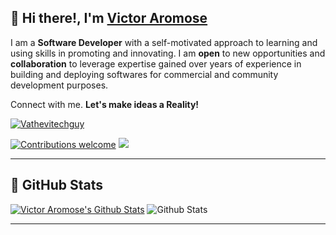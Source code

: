 ## 👋 Hi there!, I'm <a href="https://linktr.ee/Vathevitechguy" target="_blank">Victor Aromose</a>

I am a **Software Developer** with a self-motivated approach to learning and using skills in promoting and innovating. I am **open** to new opportunities and **collaboration** to leverage expertise gained over years of experience in building and deploying softwares for commercial and community development purposes.

Connect with me. **Let's make ideas a Reality!**

<p align="left"> <a href="https://twitter.com/vathevitechguy" target="blank"><img src="https://img.shields.io/twitter/follow/vathevitechguy?logo=twitter&style=for-the-badge" alt="Vathevitechguy" /></a></p>

[![Contributions welcome](https://img.shields.io/badge/contributions-welcome-brightgreen.svg?style=flat)](https://github.com/vathevitechguy)
[![](https://komarev.com/ghpvc/?username=vathevitechguy&color=blue)](https://github.com/vathevitechguy)

---

## 🚀 GitHub Stats

[![Victor Aromose's Github Stats](https://activity-graph.herokuapp.com/graph?username=vathevitechguy&bg_color=1c1917&color=ffffff&line=22c55e&point=ffffff&area_color=1c1917&area=true&hide_border=true&custom_title=Commits%20Graph)](https://github.com/vathevitechguy)
![Github Stats](https://github-readme-stats.vercel.app/api?username=vathevitechguy&count_private=true&show_icons=true&theme=dark)

<!-- ![Top Langs](https://github-readme-stats.vercel.app/api/top-langs/?username=vathevitechguy&hide=TeX&layout=compact&theme=synthwave) -->

---
<!--
## 🔥 (techStack) => {

### **Website Development**

[![HTML](https://img.shields.io/badge/HTML5-E34F26?style=for-the-badge&logo=html5&logoColor=white 'HTML')](https://github.com/vathevitechguy?tab=repositories)
[![CSS3](https://img.shields.io/badge/CSS3-1572B6?style=for-the-badge&logo=css3&logoColor=white 'CSS')](https://github.com/vathevitechguy?tab=repositories)
[![Sass](https://img.shields.io/badge/Sass-CC6699?style=for-the-badge&logo=sass&logoColor=white 'SASS')](https://github.com/vathevitechguy?tab=repositories)
[![Tailwind CSS](https://img.shields.io/badge/tailwind-2596be?style=for-the-badge&logo=tailwind-css&logoColor=white 'Tailwind')](https://github.com/vathevitechguy?tab=repositories)
[![JavaScript](https://img.shields.io/badge/JavaScript-F7DF1E?style=for-the-badge&logo=javascript&logoColor=black 'JavaScript')](https://github.com/vathevitechguy?tab=repositories)
[![React](https://img.shields.io/badge/React-20232A?style=for-the-badge&logo=react&logoColor=61DAFB 'React')](https://github.com/vathevitechguy?tab=repositories)
[![Typescript](https://img.shields.io/badge/TypeScript-007ACC?style=for-the-badge&logo=typescript&logoColor=white "Typescript")](https://github.com/vathevitechguy?tab=repositories)
[![Next JS](https://img.shields.io/badge/Next-black?style=for-the-badge&logo=next.js&logoColor=white "Next.js")]([https://github.com/DanielDallas?tab=repositories](https://github.com/vathevitechguy?tab=repositories))
[![JQuery](https://img.shields.io/badge/jQuery-0769AD?style=for-the-badge&logo=jquery&logoColor=white 'JQuery')](https://github.com/vathevitechguy?tab=repositories)
[![Bootstrap](https://img.shields.io/badge/Bootstrap-563D7C?style=for-the-badge&logo=bootstrap&logoColor=white 'Bootstrap')](https://github.com/vathevitechguy?tab=repositories)
[![Material UI](https://img.shields.io/badge/Material--UI-%230081CB.svg?style=for-the-badge&logo=mui&logoColor=white 'Material UI')](https://github.com/vathevitechguy?tab=repositories)
[![Styled Components](https://img.shields.io/badge/styled--components-DB7093?style=for-the-badge&logo=styled-components&logoColor=white 'Styled-Components')](https://github.com/vathevitechguy?tab=repositories)
[![PHP](https://img.shields.io/badge/PHP-777BB4?style=for-the-badge&logo=php&logoColor=white 'PHP')](https://github.com/vathevitechguy?tab=repositories)
[![Node JS](https://img.shields.io/badge/Node.js-43853D?style=for-the-badge&logo=node.js&logoColor=white 'Nodejs')](https://github.com/vathevitechguy?tab=repositories)

<hr />

### **DevOps Tools**

[![GitHub](https://img.shields.io/badge/github-%23121011.svg?style=for-the-badge&logo=github&logoColor=white 'GitHub')](https://github.com/vathevitechguy?tab=repositories)
[![Git](https://img.shields.io/badge/git-%23F05033.svg?style=for-the-badge&logo=git&logoColor=white 'Git')](https://github.com/vathevitechguy?tab=repositories)
[![NPM](https://img.shields.io/badge/NPM-%23000000.svg?style=for-the-badge&logo=npm&logoColor=white 'Npm')](https://github.com/vathevitechguy?tab=repositories)
[![Apache](https://img.shields.io/badge/apache-%23D42029.svg?style=for-the-badge&logo=apache&logoColor=white 'Apache')](https://github.com/vathevitechguy?tab=repositories)

### **Clouds**

[![Google Cloud](https://img.shields.io/badge/GoogleCloud-%234285F4.svg?style=for-the-badge&logo=google-cloud&logoColor=white 'Google Cloud')](https://github.com/vathevitechguy?tab=repositories)
[![Netlify](https://img.shields.io/badge/netlify-%23000000.svg?style=for-the-badge&logo=netlify&logoColor=#00C7B7 'Netlify')](https://github.com/vathevitechguy?tab=repositories)
[![Heroku](https://img.shields.io/badge/heroku-%23430098.svg?style=for-the-badge&logo=heroku&logoColor=white 'Heroku')](https://github.com/vathevitechguy?tab=repositories)
[![Vercel](https://img.shields.io/badge/vercel-%23000000.svg?style=for-the-badge&logo=vercel&logoColor=white 'Vercel')](https://github.com/vathevitechguy?tab=repositories)
[![AWS](https://img.shields.io/badge/Amazon-_AWS-FF9900?style=for-the-badge&logo=amazon-aws&logoColor=white 'AWS')](https://github.com/vathevitechguy?tab=repositories)

### **Code Editor & IDEs**

[![Visual Studio Code](https://img.shields.io/badge/VS%20Code-0078d7.svg?style=for-the-badge&logo=visual-studio-code&logoColor=white 'Visual Studio Code')](https://github.com/vathevitechguy?tab=repositories)
[![Replit](https://img.shields.io/badge/replit-%23000000.svg?style=for-the-badge&logo=replit&logoColor=important 'Replit')](https://github.com/vathevitechguy?tab=repositories)
[![Sublime Text](https://img.shields.io/badge/sublime_text-%23575757.svg?style=for-the-badge&logo=sublime-text&logoColor=important 'Sublime Text')](https://github.com/vathevitechguy?tab=repositories)
[![ATOM](https://img.shields.io/badge/atom-27a86c?style=for-the-badge&logo=atom&logoColor=white)](https://github.com/vathevitechguy?tab=repositories)
[![GitHub Codespace](https://img.shields.io/badge/github_codespace-%23121011.svg?style=for-the-badge&logo=github&logoColor=white 'GitHub Codespace')](https://github.com/vathevitechguy?tab=repositories)
[![Android Studio](https://img.shields.io/badge/Android%20Studio-3DDC84.svg?style=for-the-badge&logo=android-studio&logoColor=white)](https://github.com/vathevitechguy?tab=repositories)

### **Design Tools**

[![Figma](https://img.shields.io/badge/figma-%23F24E1E.svg?style=for-the-badge&logo=figma&logoColor=white 'Figma')](https://github.com/vathevitechguy?tab=repositories)

## }; -->

<!-- <details>
  <summary>:zap: GitHub Stats</summary>
  <br />
 <img align="left" alt="vathevitechguy's GitHub Stats" src="https://github-readme-stats.vercel.app/api?username=vathevitechguy&show_icons=true&hide_border=true&theme=dracula" />
</details> -->
